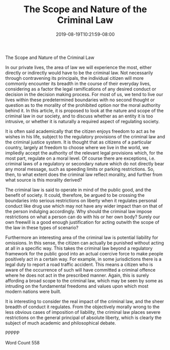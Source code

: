 ﻿---
title: "The Scope and Nature of the Criminal Law"
date: 2019-08-19T10:21:59-08:00
description: "TXT Tips for Web Success"
featured_image: "/images/TXT.jpg"
tags: ["TXT"]
---

The Scope and Nature of the Criminal Law

In our private lives, the area of law we will experience the most, either directly or indirectly would have to be the criminal law.  Not necessarily through contravening its principals, the individual citizen will more commonly encounter its breadth in the course of their everyday lives, considering as a factor the legal ramifications of any desired conduct or decision in the decision making process.  For most of us, we tend to live our lives within these predetermined boundaries with no second thought or question as to the morality of the prohibited option nor the moral authority behind it.  In this article, it is proposed to look at the nature and scope of the criminal law in our society, and to discuss whether as an entity it is too intrusive, or whether it is naturally a required aspect of regulating society.

It is often said academically that the citizen enjoys freedom to act as he wishes in his life, subject to the regulatory provisions of the criminal law and the criminal justice system.  It is thought that as citizens of a particular country, largely at freedom to choose where we live in the world, we impliedly accept the authority of the relevant legal provisions which, for the most part, regulate on a moral level.  Of course there are exceptions, i.e. criminal laws of a regulatory or secondary nature which do not directly bear any moral message, such as speeding limits or parking restrictions.  So, then, to what extent does the criminal law reflect morality, and further from what source is this morality derived?

The criminal law is said to operate in mind of the public good, and the benefit of society.  It could, therefore, be argued to be crossing the boundaries into serious restrictions on liberty when it regulates personal conduct like drug use which may not have any wider impact than on that of the person indulging accordingly.  Why should the criminal law impose restrictions on what a person can do with his or her own body?  Surely our own freewill is a good enough justification for acting outwith the scope of the law in these types of scenario?

Furthermore an interesting area of the criminal law is potential liability for omissions.  In this sense, the citizen can actually be punished without acting at all in a specific way.  This takes the criminal law beyond a regulatory framework for the public good into an actual coercive force to make people positively act in a certain way.  For example, in some jurisdictions there is a legal duty to report a road traffic accident.  This means a citizen who is aware of the occurrence of such will have committed a criminal offence where he does not act in the prescribed manner.  Again, this is surely affording a broad scope to the criminal law, which may be seen by some as intruding on the fundamental freedoms and values upon which most modern nations were built.

It is interesting to consider the real impact of the criminal law, and the sheer breadth of conduct it regulates.  From the objectively morally wrong to the less obvious cases of imposition of liability, the criminal law places severe restrictions on the general principal of absolute liberty, which is clearly the subject of much academic and philosophical debate.

PPPPP

Word Count 558

